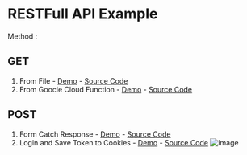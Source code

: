 # RESTFull API Example

Method :

## GET 
1. From File - [Demo](./get/fromfile/) - [Source Code](https://github.com/jscroot/examples/tree/main/api/get/fromfile)
2. From Goocle Cloud Function - [Demo](./get/fromgcf/) - [Source Code](https://github.com/jscroot/examples/tree/main/api/get/fromgcf)

## POST
1. Form Catch Response - [Demo](./post/toapi/) - [Source Code](https://github.com/jscroot/examples/tree/main/api/post/toapi)
2. Login and Save Token to Cookies - [Demo](./post/togcf/) - [Source Code](https://github.com/jscroot/examples/tree/main/api/post/togcf)
   ![image](https://github.com/jscroot/examples/assets/11188109/c5c6c6c7-f012-4108-b369-23c0856c3520)
